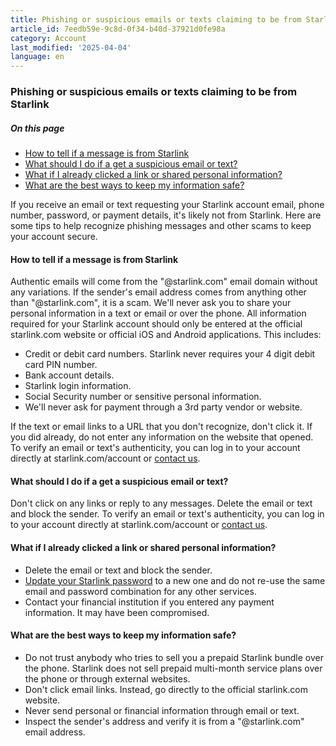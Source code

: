 ```yaml
---
title: Phishing or suspicious emails or texts claiming to be from Starlink
article_id: 7eedb59e-9c8d-0f34-b40d-37921d0fe98a
category: Account
last_modified: '2025-04-04'
language: en
---
```


### Phishing or suspicious emails or texts claiming to be from Starlink
##### On this page
  * [How to tell if a message is from Starlink](https://www.starlink.com/support/article/#how-to-tell-if-a-message-is-from-starlink)
  * [What should I do if a get a suspicious email or text?](https://www.starlink.com/support/article/#what-should-i-do-if-a-get-a-suspicious-email-or-text)
  * [What if I already clicked a link or shared personal information?](https://www.starlink.com/support/article/#what-if-i-already-clicked-a-link-or-shared-personal-information)
  * [What are the best ways to keep my information safe?](https://www.starlink.com/support/article/#what-are-the-best-ways-to-keep-my-information-safe)


If you receive an email or text requesting your Starlink account email, phone number, password, or payment details, it's likely not from Starlink. Here are some tips to help recognize phishing messages and other scams to keep your account secure.
#### How to tell if a message is from Starlink
Authentic emails will come from the "@starlink.com" email domain without any variations. If the sender's email address comes from anything other than "@starlink.com", it is a scam.
We'll never ask you to share your personal information in a text or email or over the phone. All information required for your Starlink account should only be entered at the official starlink.com website or official iOS and Android applications. This includes:
  * Credit or debit card numbers. Starlink never requires your 4 digit debit card PIN number.
  * Bank account details.
  * Starlink login information.
  * Social Security number or sensitive personal information.
  * We'll never ask for payment through a 3rd party vendor or website.


If the text or email links to a URL that you don't recognize, don't click it. If you did already, do not enter any information on the website that opened.
To verify an email or text's authenticity, you can log in to your account directly at starlink.com/account or [contact us](https://www.starlink.com/support/article/<https:/www.starlink.com/support/contact?sourceType=web_chatbot_bypass_v2&sourceValue=web_article_help_center%7eedb59e-9c8d-0f34-b40d-37921d0fe98a>).
#### What should I do if a get a suspicious email or text?
Don't click on any links or reply to any messages. Delete the email or text and block the sender.
To verify an email or text's authenticity, you can log in to your account directly at starlink.com/account or [contact us](https://www.starlink.com/support/article/<https:/www.starlink.com/support/contact?sourceType=web_chatbot_bypass_v2&sourceValue=web_article_help_center%7eedb59e-9c8d-0f34-b40d-37921d0fe98a>).
#### What if I already clicked a link or shared personal information?
  * Delete the email or text and block the sender.
  * [Update your Starlink password](https://www.starlink.com/support/article/<https:/www.starlink.com/support/article/a4aed86c-2e2c-2332-02cc-502af08446f1>) to a new one and do not re-use the same email and password combination for any other services. 
  * Contact your financial institution if you entered any payment information. It may have been compromised.


#### What are the best ways to keep my information safe?
  * Do not trust anybody who tries to sell you a prepaid Starlink bundle over the phone. Starlink does not sell prepaid multi-month service plans over the phone or through external websites.
  * Don't click email links. Instead, go directly to the official starlink.com website.
  * Never send personal or financial information through email or text.
  * Inspect the sender's address and verify it is from a "@starlink.com" email address.
